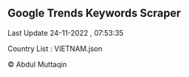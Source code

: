 

## Google Trends Keywords Scraper 
 
Last Update 24-11-2022 , 07:53:35

Country List :
VIETNAM.json



© Abdul Muttaqin 
